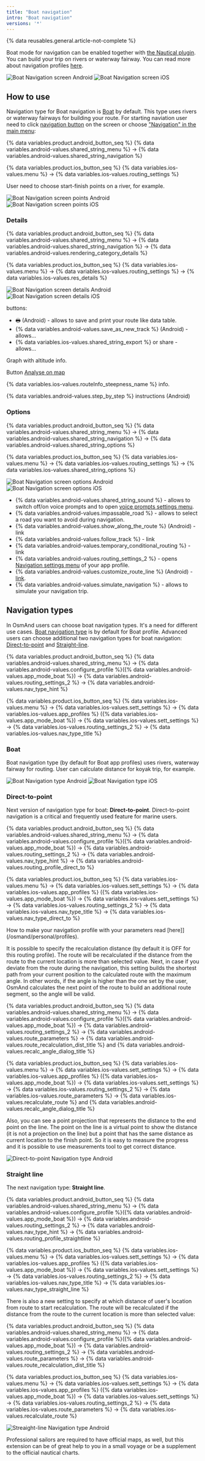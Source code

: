 ```yaml
---
title: "Boat navigation"
intro: "Boat navigation"
versions: '*'
---
```


{% data reusables.general.article-not-complete %}


Boat mode for navigation can be enabled together with [the Nautical plugin](/osmand/plugins/nautical-charts). You can build your trip on rivers or waterway fairway. You can read more about navigation profiles [here](/osmand/personal/profiles).

![Boat Navigation screen Android](/assets/images/navigation/boat/boat_navigation_android.png) ![Boat Navigation screen iOS](/assets/images/navigation/boat/boat_navigation_ios.png)
  
## How to use

Navigation type for Boat navigation is [Boat](/osmand/navigation/boat-navigation#boat) by default. This type uses rivers or waterway fairways for building your route. 
For starting naviation user need to click [navigation button](/osmand/widgets/map-buttons#directions) on the screen or choose ["Navigation" in the main menu](/osmand/start-with/main-menu#features):

{% data variables.product.android_button_seq %} {% data variables.android-values.shared_string_menu %} → {% data variables.android-values.shared_string_navigation %}

{% data variables.product.ios_button_seq %} {% data variables.ios-values.menu %} → {% data variables.ios-values.routing_settings %}

User need to choose start-finish points on a river, for example. 

![Boat Navigation screen points Android](/assets/images/navigation/boat/boat_navigation_points_android.png) ![Boat Navigation screen points iOS](/assets/images/navigation/boat/boat_navigation_points_ios.png)

### Details

{% data variables.product.android_button_seq %} {% data variables.android-values.shared_string_menu %} → {% data variables.android-values.shared_string_navigation %} → {% data variables.android-values.rendering_category_details %}

{% data variables.product.ios_button_seq %} {% data variables.ios-values.menu %} → {% data variables.ios-values.routing_settings %} → {% data variables.ios-values.res_details %}

![Boat Navigation screen details Android](/assets/images/navigation/boat/boat_navigation_details_android.png) ![Boat Navigation screen details iOS](/assets/images/navigation/boat/boat_navigation_details_ios.png)

buttons:
- &#128438; (Android) - allows to save and print your route like data table.
- {% data variables.android-values.save_as_new_track %} (Android) - allows...
- {% data variables.ios-values.shared_string_export %} or share - allows...

Graph with altitude info.

Button [Analyse on map](/osmand/navigation/route-navigation#details)

{% data variables.ios-values.routeInfo_steepness_name %} info.

{% data variables.android-values.step_by_step %} instructions (Android)


### Options

{% data variables.product.android_button_seq %} {% data variables.android-values.shared_string_menu %} → {% data variables.android-values.shared_string_navigation %} → {% data variables.android-values.shared_string_options %}

{% data variables.product.ios_button_seq %} {% data variables.ios-values.menu %} → {% data variables.ios-values.routing_settings %} → {% data variables.ios-values.shared_string_options %}

![Boat Navigation screen options Android](/assets/images/navigation/boat/boat_navigation_options_android.png) ![Boat Navigation screen options iOS](/assets/images/navigation/boat/boat_navigation_options_ios.png)

- {% data variables.android-values.shared_string_sound %} - allows to switch off/on voice prompts and to open [voice prompts settings menu](/osmand/personal/profiles#navigation-settings).
- {% data variables.android-values.impassable_road %} - allows to select a road you want to avoid during navigation.
- {% data variables.android-values.show_along_the_route %} (Android) - link
- {% data variables.android-values.follow_track %} - link
- {% data variables.android-values.temporary_conditional_routing %} - link
- {% data variables.android-values.routing_settings_2 %} - opens [Navigation settings menu](/osmand/personal/profiles#navigation-settings) of your app profile.
- {% data variables.android-values.customize_route_line %} (Android) - [link](/osmand/map/tracks-on-map#route-appearance-android).
- {% data variables.android-values.simulate_navigation %} - allows to simulate your navigation trip.


## Navigation types

In OsmAnd users can choose boat navigation types. It's a need for different use cases. 
[Boat navigation type](/osmand/navigation/boat-navigation#boat) is by default for Boat profile. Advanced users can choose additional two navigation types for boat navigation: [Direct-to-point](/navigation/boat-navigation#direct-to-point) and [Straight-line](/osmand/navigation/boat-navigation#straight-line).

{% data variables.product.android_button_seq %} {% data variables.android-values.shared_string_menu %} → {% data variables.android-values.configure_profile %}({% data variables.android-values.app_mode_boat %}) → {% data variables.android-values.routing_settings_2 %} → {% data variables.android-values.nav_type_hint %}

{% data variables.product.ios_button_seq %} {% data variables.ios-values.menu %} → {% data variables.ios-values.sett_settings %} → {% data variables.ios-values.app_profiles %} ({% data variables.ios-values.app_mode_boat %}) → {% data variables.ios-values.sett_settings %} → {% data variables.ios-values.routing_settings_2 %} → {% data variables.ios-values.nav_type_title %}

### Boat

Boat navigation type (by default for Boat app profiles) uses rivers, waterway fairway for routing. 
User can calculate distance for koyak trip, for example.

![Boat Navigation type Android](/assets/images/navigation/boat/boat_navigation_type_android.png) ![Boat Navigation type iOS](/assets/images/navigation/boat/boat_navigation_type_ios.png)


### Direct-to-point

Next version of navigation type for boat:  **Direct-to-point**. Direct-to-point navigation is a critical and frequently used feature for marine users.

{% data variables.product.android_button_seq %} {% data variables.android-values.shared_string_menu %} → {% data variables.android-values.configure_profile %}({% data variables.android-values.app_mode_boat %}) → {% data variables.android-values.routing_settings_2 %} → {% data variables.android-values.nav_type_hint %} → {% data variables.android-values.routing_profile_direct_to %}

{% data variables.product.ios_button_seq %} {% data variables.ios-values.menu %} → {% data variables.ios-values.sett_settings %} → {% data variables.ios-values.app_profiles %} ({% data variables.ios-values.app_mode_boat %}) → {% data variables.ios-values.sett_settings %} → {% data variables.ios-values.routing_settings_2 %} → {% data variables.ios-values.nav_type_title %} → {% data variables.ios-values.nav_type_direct_to %}

How to make your navigation profile with your parameters read [here]](/osmand/personal/profiles).

It is possible to specify the recalculation distance (by default it is OFF for this routing profile). The route will be recalculated if the distance from the route to the current location is more than selected value.
Next, in case if you deviate from the route during the navigation, this setting builds the shortest path from your current position to the calculated route with the maximum angle. In other words, if the angle is higher than the one set by the user, OsmAnd calculates the next point of the route to build an additional route segment, so the angle will be valid.

{% data variables.product.android_button_seq %} {% data variables.android-values.shared_string_menu %} → {% data variables.android-values.configure_profile %}({% data variables.android-values.app_mode_boat %}) → {% data variables.android-values.routing_settings_2 %} → {% data variables.android-values.route_parameters %} → {% data variables.android-values.route_recalculation_dist_title %} and {% data variables.android-values.recalc_angle_dialog_title %}

{% data variables.product.ios_button_seq %} {% data variables.ios-values.menu %} → {% data variables.ios-values.sett_settings %} → {% data variables.ios-values.app_profiles %} ({% data variables.ios-values.app_mode_boat %}) → {% data variables.ios-values.sett_settings %} → {% data variables.ios-values.routing_settings_2 %} → {% data variables.ios-values.route_parameters %} → {% data variables.ios-values.recalculate_route %} and {% data variables.android-values.recalc_angle_dialog_title %}

Also, you can see a point projection that represents the distance to the end point on the line. The point on the line is a virtual point to show the distance (it is not a projection on the line) but a point that has the same distance as current location to the finish point. So it is easy to measure the progress and it is possible to use measurements tool to get correct distance.

![Direct-to-point Navigation type Android](/assets/images/navigation/boat/direct_navigation_type_android.png)

### Straight line

The next navigation type:  **Straight line**.

{% data variables.product.android_button_seq %} {% data variables.android-values.shared_string_menu %} → {% data variables.android-values.configure_profile %}({% data variables.android-values.app_mode_boat %}) → {% data variables.android-values.routing_settings_2 %} → {% data variables.android-values.nav_type_hint %} → {% data variables.android-values.routing_profile_straightline %}

{% data variables.product.ios_button_seq %} {% data variables.ios-values.menu %} → {% data variables.ios-values.sett_settings %} → {% data variables.ios-values.app_profiles %} ({% data variables.ios-values.app_mode_boat %}) → {% data variables.ios-values.sett_settings %} → {% data variables.ios-values.routing_settings_2 %} → {% data variables.ios-values.nav_type_title %} → {% data variables.ios-values.nav_type_straight_line %}

There is also a new setting to specify at which distance of user's location from route to start recalculation.
The route will be recalculated if the distance from the route to the current location is more than selected value:

{% data variables.product.android_button_seq %} {% data variables.android-values.shared_string_menu %} → {% data variables.android-values.configure_profile %}({% data variables.android-values.app_mode_boat %}) → {% data variables.android-values.routing_settings_2 %} → {% data variables.android-values.route_parameters %} → {% data variables.android-values.route_recalculation_dist_title %}

{% data variables.product.ios_button_seq %} {% data variables.ios-values.menu %} → {% data variables.ios-values.sett_settings %} → {% data variables.ios-values.app_profiles %} ({% data variables.ios-values.app_mode_boat %}) → {% data variables.ios-values.sett_settings %} → {% data variables.ios-values.routing_settings_2 %} → {% data variables.ios-values.route_parameters %} → {% data variables.ios-values.recalculate_route %}

![Streaight-line Navigation type Android](/assets/images/navigation/boat/straight_navigation_type_android.png)

Professional sailors are required to have official maps, as well, but this extension can be of great help to you in a small voyage or be a supplement to the official nautical charts.
